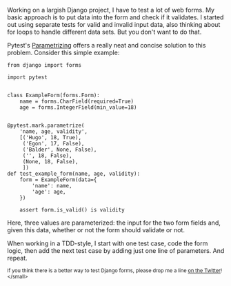 <!-- 
.. title: Testing Django forms with pytest parameterization
.. slug: testing-django-forms-with-pytest-parameterization
.. date: 2017-03-07 09:08:55 UTC-06:00
.. tags: python, pytest, django, forms, testing
.. category: 
.. link: 
.. description: 
.. type: text
-->

Working on a largish Django project, I have to test a lot of web forms. My basic approach is to put data into the form and check if it validates. I started out using separate tests for valid and invalid input data, also thinking about for loops to handle different data sets. But you don't want to do that.

Pytest's [Parametrizing](http://doc.pytest.org/en/latest/parametrize.html) offers a really neat and concise solution to this problem. Consider this simple example:

    from django import forms
    
    import pytest
    
    
    class ExampleForm(forms.Form):
        name = forms.CharField(required=True)
        age = forms.IntegerField(min_value=18)
    
    
    @pytest.mark.parametrize(
        'name, age, validity',
        [('Hugo', 18, True),
         ('Egon', 17, False),
         ('Balder', None, False),
         ('', 18, False),
         (None, 18, False),
         ])
    def test_example_form(name, age, validity):
        form = ExampleForm(data={
            'name': name,
            'age': age,
        })
    
        assert form.is_valid() is validity

Here, three values are parameterized: the input for the two form fields and, given this data, whether or not the form should validate or not.

When working in a TDD-style, I start with one test case, code the  form logic, then add the next test case by adding just one line of parameters. And repeat.

<small>If you think there is a better way to test Django forms, please drop me a line [on the Twitter](https://www.twitter.com/flowfx_)!</small>